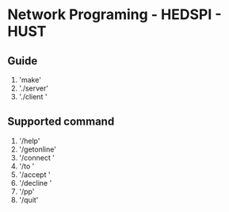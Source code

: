 # Network Programing - HEDSPI - HUST

## Guide
1. 'make'
2. './server'
3. './client <server address>'

## Supported command
1. '/help'
2. '/getonline'
3. '/connect <ID>'
4. '/to <ID>'
5. '/accept <ID>'
6. '/decline <ID>'
7. '/pp'
8. '/quit'